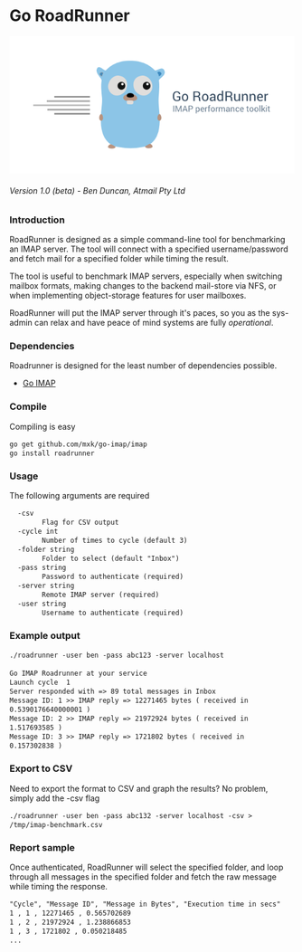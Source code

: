 # Go RoadRunner

![Roadrunner Screenshot](./go-roadrunner.png)

###### Version 1.0 (beta) - Ben Duncan, Atmail Pty Ltd

### Introduction

RoadRunner is designed as a simple command-line tool for benchmarking an IMAP server. The tool will connect with a specified username/password and fetch mail for a specified folder while timing the result.

The tool is useful to benchmark IMAP servers, especially when switching mailbox formats, making changes to the backend mail-store via NFS, or when implementing object-storage features for user mailboxes.

RoadRunner will put the IMAP server through it's paces, so you as the sys-admin can relax and have peace of mind systems are fully *operational*.

### Dependencies

Roadrunner is designed for the least number of dependencies possible.

* [Go IMAP](https://github.com/mxk/go-imap/)  

### Compile

Compiling is easy

```
go get github.com/mxk/go-imap/imap
go install roadrunner
```

### Usage

The following arguments are required

```
  -csv
    	Flag for CSV output
  -cycle int
    	Number of times to cycle (default 3)
  -folder string
    	Folder to select (default "Inbox")
  -pass string
    	Password to authenticate (required)
  -server string
    	Remote IMAP server (required)
  -user string
    	Username to authenticate (required)
```

### Example output


```
./roadrunner -user ben -pass abc123 -server localhost

Go IMAP Roadrunner at your service
Launch cycle  1
Server responded with => 89 total messages in Inbox
Message ID: 1 >> IMAP reply => 12271465 bytes ( received in  0.5390176640000001 )
Message ID: 2 >> IMAP reply => 21972924 bytes ( received in  1.517693585 )
Message ID: 3 >> IMAP reply => 1721802 bytes ( received in  0.157302838 )

```

### Export to CSV

Need to export the format to CSV and graph the results? No problem, simply add the -csv flag

```
./roadrunner -user ben -pass abc132 -server localhost -csv > /tmp/imap-benchmark.csv

```

### Report sample

Once authenticated, RoadRunner will select the specified folder, and loop through all messages in the specified folder and fetch the raw message while timing the response.

```
"Cycle", "Message ID", "Message in Bytes", "Execution time in secs"
1 , 1 , 12271465 , 0.565702689
1 , 2 , 21972924 , 1.238866853
1 , 3 , 1721802 , 0.050218485
...
```
